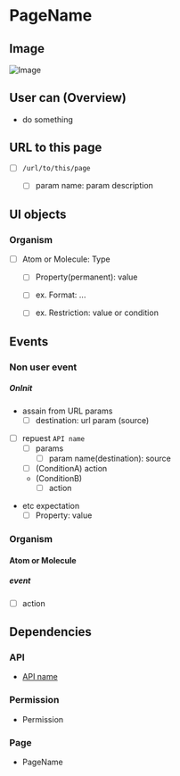 # PageName
## Image
![Image](/path/to/page/image.png)


## User can (Overview)
- do something


## URL to this page
- [ ] `/url/to/this/page`
  - [ ] param name: param description


## UI objects
### Organism
- [ ] Atom or Molecule: Type
  - [ ] Property(permanent): value
  - [ ] ex. Format: ...
  - [ ] ex. Restriction: value or condition


## Events
### Non user event
##### OnInit
- assain from URL params
  - [ ] destination: url param (source)
- [ ] repuest `API name`
  - [ ] params
    - [ ] param name(destination): source
  - [ ] (ConditionA) action
  - (ConditionB)
    - [ ] action
- etc expectation
  - [ ] Property: value 

### Organism
#### Atom or Molecule
##### event
- [ ] action

## Dependencies
### API
- [API name](link/to/api/spec)

### Permission
- Permission

### Page
- PageName
